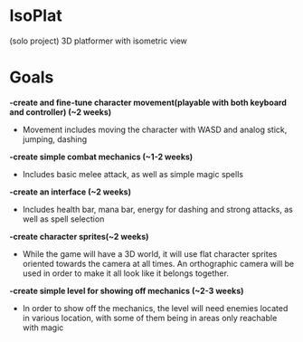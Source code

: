 # IsoPlat

(solo project)
3D platformer with isometric view

# Goals


**-create and fine-tune character movement(playable with both keyboard and controller) (~2 weeks)**
* Movement includes moving the character with WASD and analog stick, jumping, dashing

**-create simple combat mechanics (~1-2 weeks)**
* Includes basic melee attack, as well as simple magic spells

**-create an interface (~2 weeks)**
* Includes health bar, mana bar, energy for dashing and strong attacks, as well as spell selection

**-create character sprites(~2 weeks)**
* While the game will have a 3D world, it will use flat character sprites oriented towards the camera at all times. An orthographic camera will be used in order to make it all look like it belongs together.

**-create simple level for showing off mechanics (~2-3 weeks)**

* In order to show off the mechanics, the level will need enemies located in various location, with some of them being in areas only reachable with magic
